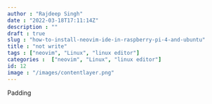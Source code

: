 ```yaml
---
author : "Rajdeep Singh"
date : "2022-03-18T17:11:14Z"
description : ""
draft : true
slug : "how-to-install-neovim-ide-in-raspberry-pi-4-and-ubuntu"
title : "not write"
tags : ["neovim", "Linux", "linux editor"]
categories :  ["neovim", "Linux", "linux editor"]
id: 12
image : "/images/contentlayer.png"
---
```


Padding 